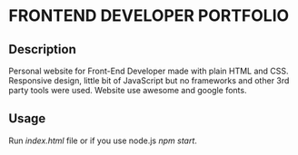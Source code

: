
# FRONTEND DEVELOPER PORTFOLIO

## Description

Personal website for Front-End Developer made with plain HTML and CSS.
Responsive design, little bit of JavaScript but no frameworks and other 3rd party tools were used.
Website use awesome and google fonts.

## Usage

Run *index.html* file or if you use node.js *npm start*.